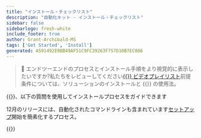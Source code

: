 ```yaml
---
title: "インストール・チェックリスト"
description: "自動化キット - インストール・チェックリスト"
sidebar: false
sidebarlogo: fresh-white
include_footer: true
author: Grant-Archibald-MS
tags: ['Get Started', 'Install']
generated: A591492E9BB49AF51C9FC39263F757D10B7EC086
---
```


> 🎥 エンドツーエンドのプロセスとインストール手順をより視覚的に表示したいですか?私たちをレビューしてください<a href='https://www.youtube.com/playlist?list=PLi9EhCY4z99VlRg4j7D1Or6XfXbUcEWZy' target='_blank'>{{<product-name>}} ビデオプレイリスト</a>前提条件については、ソリューションのインストールと {{<product-name>}} の使用法。

{{<product-name>}}、以下の質問を使用してインストールプロセスをガイドできます

12月のリリースには、自動化されたコマンドラインも含まれています[セットアップ](/ja/get-started/setup)開始を簡素化するプロセス。

{{<questions name="/content/ja/get-started/install-checklist.json" completed="インストールチェックリストを完了していただきありがとうございます" showNavigationButtons="false" locale="ja">}}
